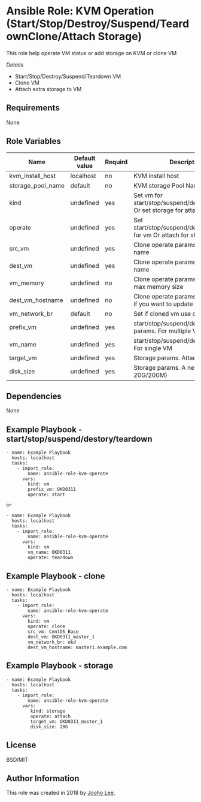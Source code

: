 Ansible Role: KVM Operation (Start/Stop/Destroy/Suspend/TeardownClone/Attach Storage)
=========

This role help operate VM status or add storage on KVM or clone VM

*Details*
- Start/Stop/Destroy/Suspend/Teardown VM
- Clone VM
- Attach extra storage to VM

Requirements
------------
None

Role Variables
--------------

| Name              | Default value | Requird | Description                                                                         |
| ----------------- | ------------- | ------- | ----------------------------------------------------------------------------------- |
| kvm_install_host  | localhost     | no      | KVM install host                                                                    |
| storage_pool_name | default       | no      | KVM storage Pool Name                                                               |
| kind              | undefined     | yes     | Set vm for start/stop/suspend/destory/teardown Or set storage for attach extra disk |
| operate           | undefined     | yes     | Set start/stop/suspend/destory/teardown for vm Or attach for storage                |
| src_vm            | undefined     | yes     | Clone operate params. The base vm name                                              |
| dest_vm           | undefined     | yes     | Clone operate params. A new vm name                                                 |
| vm_memory         | undefined     | no      | Clone operate params. A new vm max memory size                                      |
| dest_vm_hostname  | undefined     | no      | Clone operate params. Set hostname if you want to update hostname                   |
| vm_network_br     | default       | no      | Set if cloned vm use differen br                                                    |
| prefix_vm         | undefined     | yes     | start/stop/suspend/destory/clone params. For multiple VMs                           |
| vm_name           | undefined     | yes     | start/stop/suspend/destory/clone. For single VM                                     |
| target_vm         | undefined     | yes     | Storage params. Attach VM name                                                      |
| disk_size         | undefined     | yes     | Storage params. A new disk size (ex, 20G/200M)                                      |


Dependencies
------------

None



Example Playbook - start/stop/suspend/destory/teardown
----------------
~~~
- name: Example Playbook
  hosts: localhost
  tasks:
    - import_role:
        name: ansible-role-kvm-operate
      vars:
        kind: vm
        prefix_vm: OKD0311
        operate: start

or

- name: Example Playbook
  hosts: localhost
  tasks:
    - import_role:
        name: ansible-role-kvm-operate
      vars:
        kind: vm
        vm_name: OKD0311
        operate: teardown
~~~



Example Playbook - clone
----------------
~~~
- name: Example Playbook
  hosts: localhost
  tasks:
    - import_role:
        name: ansible-role-kvm-operate
      vars:
        kind: vm
        operate: clone
        src_vm: CentOS_Base
        dest_vm: OKD0311_master_1
        vm_network_br: okd
        dest_vm_hostname: master1.example.com
~~~

Example Playbook - storage
----------------
~~~
- name: Example Playbook
  hosts: localhost
  tasks:
    - import_role:
        name: ansible-role-kvm-operate
      vars:
         kind: storage
         operate: attach
         target_vm: OKD0311_master_1
         disk_size: 20G

~~~


License
-------

BSD/MIT

Author Information
------------------

This role was created in 2018 by [Jooho Lee](http://github.com/jooho).
